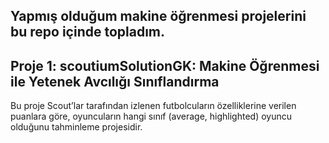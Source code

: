 ## Yapmış olduğum makine öğrenmesi projelerini bu repo içinde topladım.


## Proje 1: scoutiumSolutionGK:  Makine Öğrenmesi ile Yetenek Avcılığı Sınıflandırma

Bu proje Scout’lar tarafından izlenen futbolcuların özelliklerine verilen puanlara göre, oyuncuların hangi sınıf (average, highlighted) oyuncu olduğunu tahminleme projesidir.
